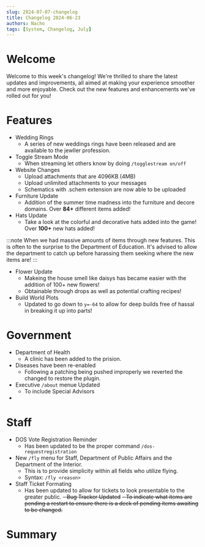 ```yaml
---
slug: 2024-07-07-changelog
title: Changelog 2024-06-23
authors: Nacho
tags: [System, Changelog, July]
---
```



# Welcome
Welcome to this week's changelog! We're thrilled to share the latest updates and improvements, all aimed at making your experience smoother and more enjoyable. Check out the new features and enhancements we've rolled out for you!

# Features
- Wedding Rings
  - A series of new weddings rings have been released and are available to the jewller profession.
- Toggle Stream Mode
  - When streaming let others know by doing `/togglestream on/off`
- Website Changes
  - Upload attachments that are 4096KB (4MB)
  - Upload unlimited attachments to your messages
  - Schematics with .schem extension are now able to be uploaded
- Furniture Update
  - Addition of the summer time madness into the furniture and decore domains. Over **84+** different items added!
- Hats Update
  - Take a look at the colorful and decorative hats added into the game! Over **100+** new hats added!

:::note
When we had massive amounts of items through new features. This is often to the surprise to the Department of Education. It's advised to allow the department to catch up before harassing them seeking where the new items are!
:::

- Flower Update
  - Makeing the house smell like daisys has became easier with the addition of 100+ new flowers!
  - Obtainable through drops as well as potential crafting recipes!
- Build World Plots
  - Updated to go down to `y=-64` to allow for deep builds free of hassal in breaking it up into parts!


# Government
- Department of Health
  - A clinic has been added to the prision.
- Diseases have been re-enabled
  - Following a patching being pushed improperly we reverted the changed to restore the plugin.
- Executive `/about` menue Updated
  - To include Special Advisors
-  


# Staff
- DOS Vote Registration Reminder
  - Has been updated to be the proper command `/dos-requestregistration`
- New `/fly` menu for Staff, Department of Public Affairs and the Department of the Interior.
  - This is to provide simplicity within all fields who utilize flying.
  - Syntax: `/fly <reason>`
- Staff Ticket Formating
  - Has been updated to allow for tickets to look presentable to the greater public.
~~- Bug Tracker Updated~~
  ~~- To indicate what items are pending a restart to ensure there is a deck of pending items awaiting to be changed.~~



# Summary
